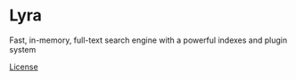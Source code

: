# Lyra

Fast, in-memory, full-text search engine with a powerful indexes and plugin system

[License](/LICENSE.md)